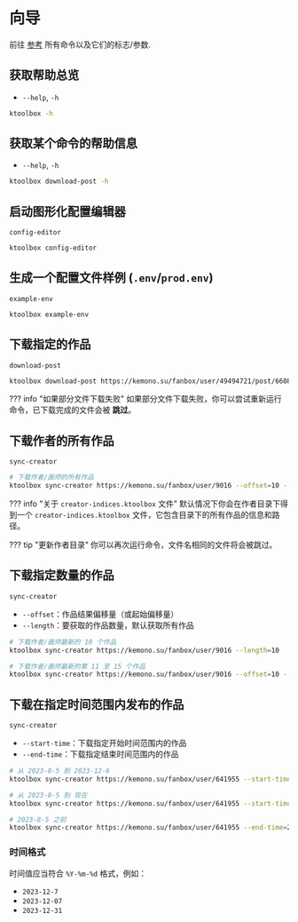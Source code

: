 # 向导

前往 [参考](reference.md) 所有命令以及它们的标志/参数.

## 获取帮助总览

- `--help`, `-h`

```bash
ktoolbox -h
```
  
## 获取某个命令的帮助信息

- `--help`, `-h`

```bash
ktoolbox download-post -h
```

## 启动图形化配置编辑器

`config-editor`

```bash
ktoolbox config-editor
```

## 生成一个配置文件样例 (`.env`/`prod.env`)

`example-env`

```bash
ktoolbox example-env
```

## 下载指定的作品

`download-post`

```bash
ktoolbox download-post https://kemono.su/fanbox/user/49494721/post/6608808
```
??? info "如果部分文件下载失败"
    如果部分文件下载失败，你可以尝试重新运行命令，已下载完成的文件会被 **跳过**。
  
## 下载作者的所有作品

`sync-creator`

```bash
# 下载作者/画师的所有作品
ktoolbox sync-creator https://kemono.su/fanbox/user/9016 --offset=10 --length=5
```
??? info "关于 `creator-indices.ktoolbox` 文件"
    默认情况下你会在作者目录下得到一个 `creator-indices.ktoolbox` 文件，它包含目录下的所有作品的信息和路径。

??? tip "更新作者目录"
    你可以再次运行命令，文件名相同的文件将会被跳过。

## 下载指定数量的作品

`sync-creator`

- `--offset`：作品结果偏移量（或起始偏移量）
- `--length`：要获取的作品数量，默认获取所有作品

```bash
# 下载作者/画师最新的 10 个作品
ktoolbox sync-creator https://kemono.su/fanbox/user/9016 --length=10

# 下载作者/画师最新的第 11 至 15 个作品
ktoolbox sync-creator https://kemono.su/fanbox/user/9016 --offset=10 --length=5
```

## 下载在指定时间范围内发布的作品

`sync-creator`

- `--start-time`：下载指定开始时间范围内的作品
- `--end-time`：下载指定结束时间范围内的作品

```bash
# 从 2023-8-5 到 2023-12-6
ktoolbox sync-creator https://kemono.su/fanbox/user/641955 --start-time=2023-8-5 --end-time=2023-12-6

# 从 2023-8-5 到 现在
ktoolbox sync-creator https://kemono.su/fanbox/user/641955 --start-time=2023-8-5

# 2023-8-5 之前
ktoolbox sync-creator https://kemono.su/fanbox/user/641955 --end-time=2023-8-5
```

### 时间格式

时间值应当符合 `%Y-%m-%d` 格式，例如：

- `2023-12-7`
- `2023-12-07`
- `2023-12-31`
